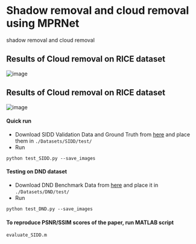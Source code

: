 # Shadow removal and cloud removal using MPRNet
shadow removal and cloud removal
## Results of Cloud removal on RICE dataset

![image](https://github.com/zhangbaijin/MPRNet-Cloud-removal/blob/main/cloud-results.jpg)

## Results of Cloud removal on RICE dataset
![image](https://github.com/zhangbaijin/MPRNet-Cloud-removal/blob/main/shadow-results.jpg)

#### Quick run 
- Download SIDD Validation Data and Ground Truth from [here](https://www.eecs.yorku.ca/~kamel/sidd/benchmark.php) and place them in `./Datasets/SIDD/test/`
- Run
```
python test_SIDD.py --save_images
```
#### Testing on DND dataset
- Download DND Benchmark Data from [here](https://noise.visinf.tu-darmstadt.de/downloads/) and place it in `./Datasets/DND/test/`
- Run
```
python test_DND.py --save_images
```

#### To reproduce PSNR/SSIM scores of the paper, run MATLAB script
```
evaluate_SIDD.m
```
